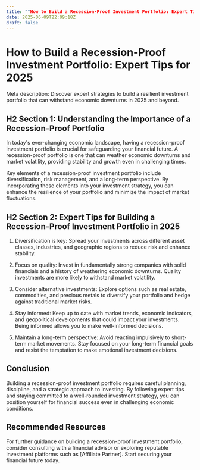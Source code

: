 ```yaml
---
title: ""How to Build a Recession-Proof Investment Portfolio: Expert Tips for 2025""
date: 2025-06-09T22:09:18Z
draft: false
---
```


# How to Build a Recession-Proof Investment Portfolio: Expert Tips for 2025

Meta description: Discover expert strategies to build a resilient investment portfolio that can withstand economic downturns in 2025 and beyond.

## H2 Section 1: Understanding the Importance of a Recession-Proof Portfolio

In today's ever-changing economic landscape, having a recession-proof investment portfolio is crucial for safeguarding your financial future. A recession-proof portfolio is one that can weather economic downturns and market volatility, providing stability and growth even in challenging times.

Key elements of a recession-proof investment portfolio include diversification, risk management, and a long-term perspective. By incorporating these elements into your investment strategy, you can enhance the resilience of your portfolio and minimize the impact of market fluctuations.

## H2 Section 2: Expert Tips for Building a Recession-Proof Investment Portfolio in 2025

1. Diversification is key: Spread your investments across different asset classes, industries, and geographic regions to reduce risk and enhance stability.

2. Focus on quality: Invest in fundamentally strong companies with solid financials and a history of weathering economic downturns. Quality investments are more likely to withstand market volatility.

3. Consider alternative investments: Explore options such as real estate, commodities, and precious metals to diversify your portfolio and hedge against traditional market risks.

4. Stay informed: Keep up to date with market trends, economic indicators, and geopolitical developments that could impact your investments. Being informed allows you to make well-informed decisions.

5. Maintain a long-term perspective: Avoid reacting impulsively to short-term market movements. Stay focused on your long-term financial goals and resist the temptation to make emotional investment decisions.

## Conclusion

Building a recession-proof investment portfolio requires careful planning, discipline, and a strategic approach to investing. By following expert tips and staying committed to a well-rounded investment strategy, you can position yourself for financial success even in challenging economic conditions.

## Recommended Resources

For further guidance on building a recession-proof investment portfolio, consider consulting with a financial advisor or exploring reputable investment platforms such as [Affiliate Partner]. Start securing your financial future today.